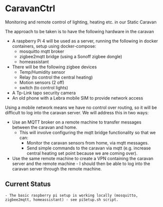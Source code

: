 # CaravanCtrl
Monitoring and remote control of lighting, heating etc. in our Static Caravan

The approach to be taken is to have the following hardware in the caravan
  - A raspberry Pi 4 will be used as a server, running the following in docker containers, setup using docker-compose:
    - mosquitto mqtt broker
    - zigbee2mqtt bridge (using a Sonoff zigbee dongle)
    - homeassistant
  - There will be the following zigbee devices
    - Temp/Humidity sensor
    - Relay (to control the central heating)
    - Motion sensors (2 off)
    - switch (to control lights)
  - A Tp-Link tapo security camera
  - An old phone with a Lebra mobile SIM to provide network access

Using a mobile network means we have no control over routing, so it will be difficult to log into the caravan server.   We will address this in two ways:
  - Use an MQTT broker on a remote machine to transfer messages between the caravan and home.
    - This will involve configuring the mqtt bridge functionality so that we can:
      - Monitor the caravan sensors from home, via mqtt messages.
      - Send simple commands to the caravan via mqtt (e.g. increase central heating set point because we are coming over).
  - Use the same remote machine to create a VPN containing the caravan server and the remote machine - I should then be able to log into the caravan server through the remote machine.



  ## Current Status
    - The basic raspberry pi setup is working locally (mosquitto, zigbee2mqtt, homeassistant) - see piSetup.sh script.